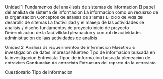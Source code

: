Unidad 1: Fundamentos  del anaklissis  de sistemas  de informacion 
El papel  del analista  de sistema  de informacion 
La informacion  como un recusrso  de la organizacion 
 Conceptos  de analisis  de sitemas 
 El ciclo de vida del desarollo  de sitemas 
 La factivilidad  y el manejo  de las actividades  de analisis  y diseño 
 fundamentos de proyecto 
  inicio de proyecto 
  Determinacion de la factivilidad 
  pleanacion y control de actividades 
   administracion  de laas actividades  de analisis 
   
   
   Unidad 2:  Analisis de requerimientos  de informacion 
   Muestreo e investigacion  de datos impresos 
   Muetreo 
   Tipo de informacion  buscada en la investigacion 
   Entrevista
   Tipod de informacion buscada 
   pleneacion de entrevista 
   Conduccion   de entrevista
    Estructura del reporte  de la entrevista 
    
   Cuestionario 
   Tipo de informacion 
